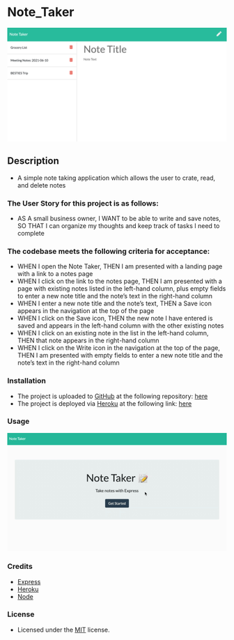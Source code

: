 # Note_Taker
![alt text](assets/images/screenshot.png)

## Description
- A simple note taking application which allows the user to crate, read, and delete notes

### The User Story for this project is as follows:
- AS A small business owner, I WANT to be able to write and save notes, SO THAT I can organize my thoughts and keep track of tasks I need to complete

### The codebase meets the following criteria for acceptance:
- WHEN I open the Note Taker, THEN I am presented with a landing page with a link to a notes page
- WHEN I click on the link to the notes page, THEN I am presented with a page with existing notes listed in the left-hand column, plus empty fields to enter a new note title and the note’s text in the right-hand column
- WHEN I enter a new note title and the note’s text, THEN a Save icon appears in the navigation at the top of the page
- WHEN I click on the Save icon, THEN the new note I have entered is saved and appears in the left-hand column with the other existing notes
- WHEN I click on an existing note in the list in the left-hand column, THEN that note appears in the right-hand column
- WHEN I click on the Write icon in the navigation at the top of the page, THEN I am presented with empty fields to enter a new note title and the note’s text in the right-hand column

### Installation
- The project is uploaded to [GitHub](https://github.com/) at the following repository: [here](https://github.com/sourslaw/Note_Taker)
- The project is deployed via [Heroku](https://www.heroku.com/) at the following link: [here](https://floating-scrubland-33204.herokuapp.com/)

### Usage
![alt text](assets/images/screenshot_usage.gif)

### Credits
- [Express](https://expressjs.com/)
- [Heroku](https://www.heroku.com/)
- [Node](https://nodejs.org/en/)

### License
- Licensed under the [MIT](https://opensource.org/licenses/mit-license.php) license.
